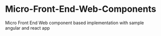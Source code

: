# Micro-Front-End-Web-Components
Micro Front End Web component based implementation with sample angular and react app